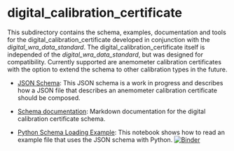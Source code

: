 
# digital_calibration_certificate

This subdirectory contains the schema, examples, documentation and tools for the digital_calibration_certificate developed in conjunction with the *digital_wra_data_standard*.
The digital_calibration_certificate itself is independed of the *digital_wra_data_standard*, but was designed for compatibility. 
Currently supported are anemometer calibration certificates with the option to extend the schema to other calibration types in the future.


- [JSON Schema](./schema/iea43_anemometer_calibration.schema.json): This JSON schema is a work in progress and describes how a JSON file that describes an anemometer calibration certificate should be composed.

- [Schema documentation](./docs/iea43_anemometer_calibration.md): Markdown documentation for the digital calibration certificate schema.

- [Python Schema Loading Example](./tools/calibration_certificate_usage.ipynb): This notebook shows how to read an example file that uses the JSON schema with Python. [![Binder](https://mybinder.org/badge_logo.svg)](https://mybinder.org/v2/gh/IEA-Task-43/digital_wra_data_standard/calibration_schema?filepath=.%2Fdigital_calibration_certificate%2Ftools%2Fcalibration_certificate_usage.ipynb)
